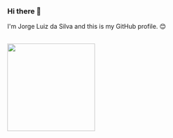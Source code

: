 ### Hi there 👋

I'm Jorge Luiz da Silva and this is my GitHub profile. 😊 

<br />
<a href="https://github.com/jlsilva01/">
  <img height=200 align="center" src="https://github-readme-stats.vercel.app/api/top-langs/?username=jlsilva01&layout=compact" />
</a>
